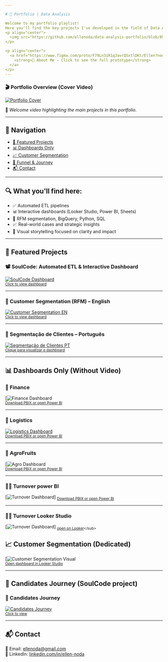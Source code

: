 ```yaml
---

# 🎯 Portfolio | Data Analysis

Welcome to my portfolio playlist!  
Here you'll find the key projects I've developed in the field of Data Analysis, focused on transforming raw data into strategic insights and clear visualizations.
<p align="center">
  <img src="https://github.com/ellenoda/data-analysis-portfolio/blob/89156f7f6e4fc9e55195bf9677e7f8b0787ee450/about%20me-ANIMATION.gif?raw=true" alt="About Me Animation" width="80%">
</p>

<p align="center">
  <a href="https://www.figma.com/proto/F79Ln3iR1qJavrQSxtlDKt/Ellen?node-id=13-233&p=f&t=urgp79XY8OasFgw2-1&scaling=contain&content-scaling=fixed&page-id=6%3A2">
    <strong>📌 About Me – Click to see the full prototype</strong>
  </a>
</p>
---
```


### 🎬 Portfolio Overview (Cover Video)  
[![Portfolio Cover](https://img.youtube.com/vi/GZUXRk5Ps80/0.jpg)](https://youtu.be/GZUXRk5Ps80)

🎯 _Welcome video highlighting the main projects in this portfolio._

---

## 🧭 Navigation

- [📌 Featured Projects](#-featured-projects)
- [📊 Dashboards Only](#-dashboards-only-without-video)
- [📈 Customer Segmentation](#-customer-segmentation-dedicated)
- [🧪 Funnel & Journey](#-funnel-and-candidates-journey-soulcode-project)
- [📬 Contact](#-contact)

---

## 🔍 What you'll find here:

- ✅ Automated ETL pipelines  
- 📊 Interactive dashboards (Looker Studio, Power BI, Sheets)  
- 🧮 RFM segmentation, BigQuery, Python, SQL  
- 📈 Real-world cases and strategic insights  
- 📌 Visual storytelling focused on clarity and impact

---

## 📌 Featured Projects

### 📽️ SoulCode: Automated ETL & Interactive Dashboard  
[![SoulCode Dashboard](https://img.youtube.com/vi/uP_FguBz6xs/0.jpg)](https://youtu.be/uP_FguBz6xs)  
<sub>[Click to view dashboard](https://lookerstudio.google.com/reporting/cc94f953-4b7c-4073-aa51-5b84f3d349ba)</sub>

---

### 👥 Customer Segmentation (RFM) – English  
[![Customer Segmentation EN](https://img.youtube.com/vi/CaE4RWqbOhs/0.jpg)](https://youtu.be/CaE4RWqbOhs)  
<sub>[Click to view dashboard](https://lookerstudio.google.com/reporting/6a5294c0-8e8c-4d63-9d5e-de8e7b2b137b)</sub>

---

### 👥 Segmentação de Clientes – Português  
[![Segmentação de Clientes PT](https://img.youtube.com/vi/IYJ_iQxr9F0/0.jpg)](https://youtu.be/IYJ_iQxr9F0)  
<sub>[Clique para visualizar o dashboard](https://lookerstudio.google.com/reporting/6a5294c0-8e8c-4d63-9d5e-de8e7b2b137b)</sub>

---

## 📊 Dashboards Only (Without Video)

### 💼 Finance  
[![Finance Dashboard](https://github.com/ellenoda/data-analysis-portfolio/blob/c7903a7285a7cbfb255ce0643de80ba85454e099/finance-ANIMATION.gif)  
<sub>[Download PBIX or open Power BI](https://drive.google.com/file/d/1Me4aUDwu_-nYrVtvWHkeQtvmo7tdczNm/view)</sub>

---

### 🚛 Logistics  
[![Logistics Dashboard](https://drive.google.com/uc?id=1fI4TXKM2x392bsmRj_4uVjYSmoH7KCea)](https://drive.google.com/file/d/11zfjk8F_WJSK5rRMqUblP6mN17pO0Urg/view)  
<sub>[Download PBIX or open Power BI](https://drive.google.com/file/d/11zfjk8F_WJSK5rRMqUblP6mN17pO0Urg/view)</sub>

---

### 🍇 AgroFruits  
[![Agro Dashboard](https://github.com/ellenoda/data-analysis-portfolio/blob/08dec2367d11025c32241f3fd32fa0ee306b5bd9/agrofruit-ANIMATION.gif)  
<sub>[Download PBIX or open Power BI](https://drive.google.com/file/d/1EXaC9Om9Nypj_OOYdaySfdpfCq33KEeU/view)</sub>

---

### 🧑‍💼 Turnover power BI 
[![Turnover Dashboard](https://github.com/ellenoda/data-analysis-portfolio/blob/bcf5e9e334a891fbf2c5756fa20309704bad6caf/turnover_powerbi-ANIMATION.gif)] 
<sub>[Download PBIX or open Power BI](https://drive.google.com/file/d/1qDPURrwNEkrySyMPUXCx95eWOA0jZsn3/view)</sub>

---

### 🧑‍💼 Turnover Looker Studio
[![Turnover Dashboard](https://github.com/ellenoda/data-analysis-portfolio/blob/c6fe3a89a21636c6b378941f280a9180938fba21/turnover_looker-ANIMATION.gif)] 
<sub>[open on Looker]([https://drive.google.com/file/d/1qDPURrwNEkrySyMPUXCx95eWOA0jZsn3/view](https://lookerstudio.google.com/reporting/e69ce19f-f48c-46ec-8135-c77089fa0e15))</sub>

## 📈 Customer Segmentation (Dedicated)

[![Customer Segmentation Visual](https://github.com/ellenoda/data-analysis-portfolio/blob/14546942577712b94149bfd24daa7407fc929147/client-ANIMATION.gif)  
<sub>[Open dashboard in Looker Studio](https://lookerstudio.google.com/reporting/6a5294c0-8e8c-4d63-9d5e-de8e7b2b137b)</sub>

---

## 🧪 Candidates Journey (SoulCode project)


### 🧭 Candidates Journey  
[![Candidates Journey](https://github.com/ellenoda/data-analysis-portfolio/blob/f10e9a284317fa86251827e1c2093ca5c0533440/soulcode-ANIMATION.gif)](https://lookerstudio.google.com/reporting/cc94f953-4b7c-4073-aa51-5b84f3d349ba)  
<sub>[Click to view](https://lookerstudio.google.com/reporting/cc94f953-4b7c-4073-aa51-5b84f3d349ba)</sub>

---

## 📬 Contact

📧 Email: ellenoda@gmail.com  
💼 LinkedIn: [linkedin.com/in/ellen-noda](https://www.linkedin.com/in/ellen-noda)

